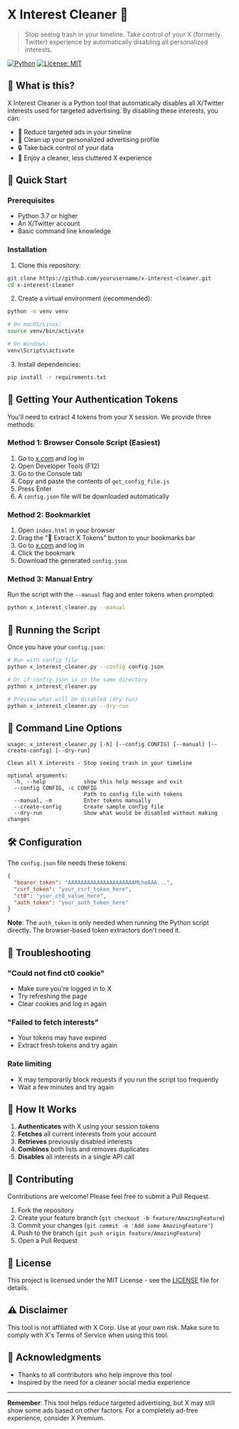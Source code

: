# X Interest Cleaner 🧹

> Stop seeing trash in your timeline. Take control of your X (formerly Twitter) experience by automatically disabling all personalized interests.

[![Python](https://img.shields.io/badge/python-3.7+-blue.svg)](https://www.python.org/downloads/)
[![License: MIT](https://img.shields.io/badge/License-MIT-yellow.svg)](https://opensource.org/licenses/MIT)

## 🎯 What is this?

X Interest Cleaner is a Python tool that automatically disables all X/Twitter interests used for targeted advertising. By disabling these interests, you can:

- 🚫 Reduce targeted ads in your timeline
- 🧹 Clean up your personalized advertising profile
- 🔒 Take back control of your data
- 📱 Enjoy a cleaner, less cluttered X experience

## 🚀 Quick Start

### Prerequisites

- Python 3.7 or higher
- An X/Twitter account
- Basic command line knowledge

### Installation

1. Clone this repository:
```bash
git clone https://github.com/yourusername/x-interest-cleaner.git
cd x-interest-cleaner
```

2. Create a virtual environment (recommended):
```bash
python -m venv venv

# On macOS/Linux:
source venv/bin/activate

# On Windows:
venv\Scripts\activate
```

3. Install dependencies:
```bash
pip install -r requirements.txt
```

## 🔑 Getting Your Authentication Tokens

You'll need to extract 4 tokens from your X session. We provide three methods:

### Method 1: Browser Console Script (Easiest)

1. Go to [x.com](https://x.com) and log in
2. Open Developer Tools (F12)
3. Go to the Console tab
4. Copy and paste the contents of `get_config_file.js`
5. Press Enter
6. A `config.json` file will be downloaded automatically

### Method 2: Bookmarklet

1. Open `index.html` in your browser
2. Drag the "🔑 Extract X Tokens" button to your bookmarks bar
3. Go to [x.com](https://x.com) and log in
4. Click the bookmark
5. Download the generated `config.json`

### Method 3: Manual Entry

Run the script with the `--manual` flag and enter tokens when prompted:
```bash
python x_interest_cleaner.py --manual
```

## 🏃 Running the Script

Once you have your `config.json`:

```bash
# Run with config file
python x_interest_cleaner.py --config config.json

# Or if config.json is in the same directory
python x_interest_cleaner.py

# Preview what will be disabled (dry run)
python x_interest_cleaner.py --dry-run
```

## 📖 Command Line Options

```
usage: x_interest_cleaner.py [-h] [--config CONFIG] [--manual] [--create-config] [--dry-run]

Clean all X interests - Stop seeing trash in your timeline

optional arguments:
  -h, --help            show this help message and exit
  --config CONFIG, -c CONFIG
                        Path to config file with tokens
  --manual, -m          Enter tokens manually
  --create-config       Create sample config file
  --dry-run             Show what would be disabled without making changes
```

## 🛠️ Configuration

The `config.json` file needs these tokens:

```json
{
  "bearer_token": "AAAAAAAAAAAAAAAAAAAAAMLheAAA...",
  "csrf_token": "your_csrf_token_here",
  "ct0": "your_ct0_value_here",
  "auth_token": "your_auth_token_here"
}
```

**Note**: The `auth_token` is only needed when running the Python script directly. The browser-based token extractors don't need it.

## 🔧 Troubleshooting

### "Could not find ct0 cookie"
- Make sure you're logged in to X
- Try refreshing the page
- Clear cookies and log in again

### "Failed to fetch interests"
- Your tokens may have expired
- Extract fresh tokens and try again

### Rate limiting
- X may temporarily block requests if you run the script too frequently
- Wait a few minutes and try again

## 📝 How It Works

1. **Authenticates** with X using your session tokens
2. **Fetches** all current interests from your account
3. **Retrieves** previously disabled interests
4. **Combines** both lists and removes duplicates
5. **Disables** all interests in a single API call

## 🤝 Contributing

Contributions are welcome! Please feel free to submit a Pull Request.

1. Fork the repository
2. Create your feature branch (`git checkout -b feature/AmazingFeature`)
3. Commit your changes (`git commit -m 'Add some AmazingFeature'`)
4. Push to the branch (`git push origin feature/AmazingFeature`)
5. Open a Pull Request

## 📄 License

This project is licensed under the MIT License - see the [LICENSE](LICENSE) file for details.

## ⚠️ Disclaimer

This tool is not affiliated with X Corp. Use at your own risk. Make sure to comply with X's Terms of Service when using this tool.

## 🙏 Acknowledgments

- Thanks to all contributors who help improve this tool
- Inspired by the need for a cleaner social media experience

---

**Remember**: This tool helps reduce targeted advertising, but X may still show some ads based on other factors. For a completely ad-free experience, consider X Premium.